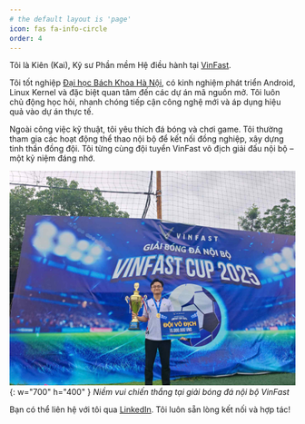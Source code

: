 ```yaml
---
# the default layout is 'page'
icon: fas fa-info-circle
order: 4
---
```


Tôi là Kiên (Kai), Kỹ sư Phần mềm Hệ điều hành tại [VinFast](https://vinfast.com/).

Tôi tốt nghiệp [Đại học Bách Khoa Hà Nội](https://hust.edu.vn/), có kinh nghiệm phát triển Android, Linux Kernel và đặc biệt quan tâm đến các dự án mã nguồn mở. Tôi luôn chủ động học hỏi, nhanh chóng tiếp cận công nghệ mới và áp dụng hiệu quả vào dự án thực tế.

Ngoài công việc kỹ thuật, tôi yêu thích đá bóng và chơi game. Tôi thường tham gia các hoạt động thể thao nội bộ để kết nối đồng nghiệp, xây dựng tinh thần đồng đội. Tôi từng cùng đội tuyển VinFast vô địch giải đấu nội bộ – một kỷ niệm đáng nhớ.

![Tôi sau trận chung kết nội bộ tại VinFast](/assets/img/personal/35b05bd9-16af-4e40-9aea-17920f2a9344.jpg){: w="700" h="400" }
_Niềm vui chiến thắng tại giải bóng đá nội bộ VinFast_

Bạn có thể liên hệ với tôi qua [LinkedIn](https://www.linkedin.com/in/kiennql/). Tôi luôn sẵn lòng kết nối và hợp tác!